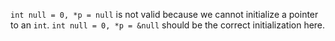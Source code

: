 `int null = 0, *p = null` is not valid because we cannot initialize a pointer to an `int`. `int null = 0, *p = &null` 
should be the correct initialization here.